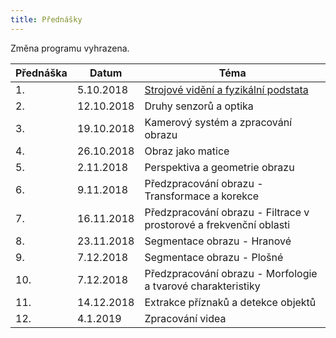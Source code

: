 ```yaml
---
title: Přednášky
---
```


Změna programu vyhrazena.

| Přednáška | Datum      | Téma                                                         |
| --------- | ---------- | ------------------------------------------------------------ |
| 1.        | 5.10.2018  | [Strojové vidění a fyzikální podstata](bi-svz-01-strojove-videni-a-fyzikalni-podstata.pdf) |
| 2.        | 12.10.2018 | Druhy senzorů a optika                                       |
| 3.        | 19.10.2018 | Kamerový systém a zpracování obrazu                          |
| 4.        | 26.10.2018 | Obraz jako matice                                            |
| 5.        | 2.11.2018  | Perspektiva a geometrie obrazu                               |
| 6.        | 9.11.2018  | Předzpracování obrazu - Transformace a korekce               |
| 7.        | 16.11.2018 | Předzpracování obrazu - Filtrace v prostorové a frekvenční oblasti |
| 8.        | 23.11.2018 | Segmentace obrazu - Hranové                                  |
| 9.        | 7.12.2018  | Segmentace obrazu - Plošné                                   |
| 10.       | 7.12.2018  | Předzpracování obrazu - Morfologie a tvarové charakteristiky |
| 11.       | 14.12.2018 | Extrakce příznaků a detekce objektů                          |
| 12.       | 4.1.2019   | Zpracování videa                                             |

